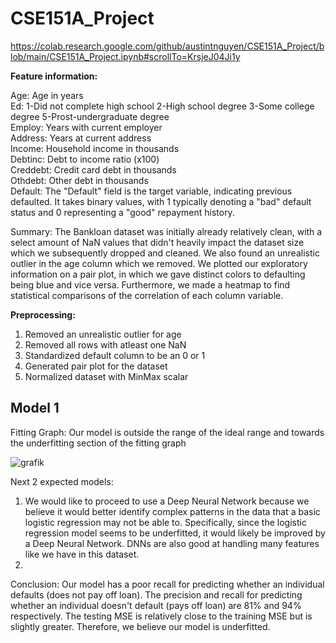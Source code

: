 # CSE151A_Project

https://colab.research.google.com/github/austintnguyen/CSE151A_Project/blob/main/CSE151A_Project.ipynb#scrollTo=KrsjeJ04Ji1y

**Feature information:**

Age: Age in years  
Ed: 1-Did not complete high school 2-High school degree 3-Some college degree 5-Prost-undergraduate degree  
Employ: Years with current employer  
Address: Years at current address  
Income: Household income in thousands  
Debtinc: Debt to income ratio (x100)  
Creddebt: Credit card debt in thousands  
Othdebt: Other debt in thousands  
Default: The "Default" field is the target variable, indicating previous defaulted. It takes binary values, with 1 typically denoting a "bad" default status and 0 representing a "good" repayment history.  

Summary: The Bankloan dataset was initially already relatively clean, with a select amount of NaN values that didn't heavily impact the dataset size which we subsequently dropped and cleaned. We also found an unrealistic outlier in the age column which we removed. We plotted our exploratory information on a pair plot, in which we gave distinct colors to defaulting being blue and vice versa. Furthermore, we made a heatmap to find statistical comparisons of the correlation of each column variable.

**Preprocessing:**
1. Removed an unrealistic outlier for age
2. Removed all rows with atleast one NaN
3. Standardized default column to be an 0 or 1
4. Generated pair plot for the dataset
5. Normalized dataset with MinMax scalar

## Model 1

Fitting Graph: Our model is outside the range of the ideal range and towards the underfitting section of the fitting graph

![grafik](https://github.com/austintnguyen/CSE151A_Project/assets/74422644/bf36c227-a93e-4252-b274-559cb981f009)

Next 2 expected models:

1. We would like to proceed to use a Deep Neural Network because we believe it would better identify complex patterns in the data that a basic logistic regression may not be able to. Specifically, since the logistic regression model seems to be underfitted, it would likely be improved by a Deep Neural Network. DNNs are also good at handling many features like we have in this dataset.
2.

Conclusion: Our model has a poor recall for predicting whether an individual defaults (does not pay off loan). The precision and recall for predicting whether an individual doesn't default (pays off loan) are 81% and 94% respectively. The testing MSE is relatively close to the training MSE but is slightly greater. Therefore, we believe our model is underfitted.
